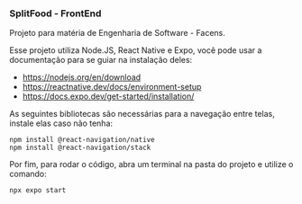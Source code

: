 ### SplitFood - FrontEnd
Projeto para matéria de Engenharia de Software - Facens.

Esse projeto utiliza Node.JS, React Native e Expo, você pode usar a documentação para se guiar na instalação deles:
- https://nodejs.org/en/download
- https://reactnative.dev/docs/environment-setup
- https://docs.expo.dev/get-started/installation/

As seguintes bibliotecas são necessárias para a navegação entre telas, instale elas caso não tenha:
```
npm install @react-navigation/native
npm install @react-navigation/stack
```

Por fim, para rodar o código, abra um terminal na pasta do projeto e utilize o comando:
```
npx expo start
```

